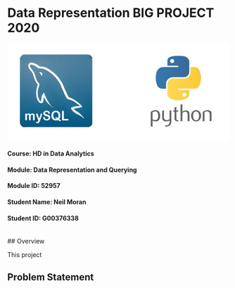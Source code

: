 # Data Representation BIG PROJECT 2020

![Image](Images/bigprojectlogo.JPG "Image")

#### Course: HD in Data Analytics
#### Module: Data Representation and Querying
#### Module ID: 52957
#### Student Name: Neil Moran
#### Student ID: G00376338
<br>
## Overview

This project 

## Problem Statement
